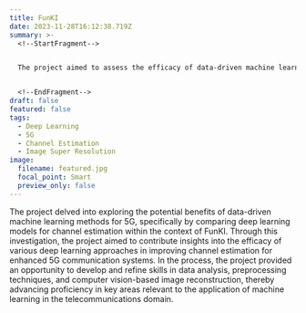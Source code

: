 ```yaml
---
title: FunKI
date: 2023-11-28T16:12:38.719Z
summary: >-
  <!--StartFragment-->


  The project aimed to assess the efficacy of data-driven machine learning methods, particularly deep learning models, for enhancing channel estimation in 5G communication systems using FunKI.


  <!--EndFragment-->
draft: false
featured: false
tags:
  - Deep Learning
  - 5G
  - Channel Estimation
  - Image Super Resolution
image:
  filename: featured.jpg
  focal_point: Smart
  preview_only: false
---
```

<!--StartFragment-->

The project delved into exploring the potential benefits of data-driven machine learning methods for 5G, specifically by comparing deep learning models for channel estimation within the context of FunKI. Through this investigation, the project aimed to contribute insights into the efficacy of various deep learning approaches in improving channel estimation for enhanced 5G communication systems. In the process, the project provided an opportunity to develop and refine skills in data analysis, preprocessing techniques, and computer vision-based image reconstruction, thereby advancing proficiency in key areas relevant to the application of machine learning in the telecommunications domain.

<!--EndFragment-->